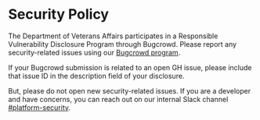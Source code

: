 # Security Policy

The Department of Veterans Affairs participates in a Responsible Vulnerability Disclosure Program through Bugcrowd. Please report any security-related issues using our [Bugcrowd program](https://bugcrowd.com/va-vdp).

If your Bugcrowd submission is related to an open GH issue, please include that issue ID in the description field of your disclosure. 

But, please do not open new security-related issues. If you are a developer and have concerns, you can reach out on our internal Slack channel [#platform-security](https://dsva.slack.com/archives/C01CJV0L9PS).